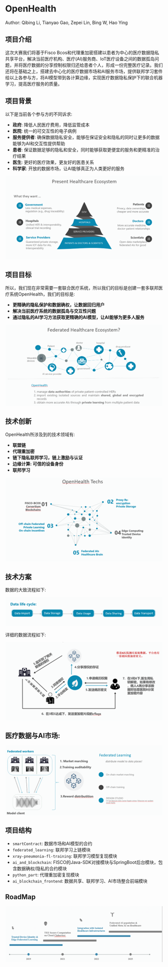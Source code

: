 # OpenHealth

Author: Qibing Li, Tianyao Gao, Zepei Lin, Bing W, Hao Ying

## 项目介绍

这次大赛我们将基于Fisco Bcos和代理重加密搭建以患者为中心的医疗数据隐私共享平台，解决当前医疗机构、医疗(AI)服务商、IoT医疗设备之间的数据孤岛问题，并将医疗数据的分享控制权限归还给患者个人，形成一份完整医疗记录。我们还将在基础之上，搭建去中心化的医疗数据市场和AI服务市场，提供联邦学习套件给以上各参与方，将AI模型带到各计算边缘，实现医疗数据隐私保护下的联合机器学习，提高医疗服务的质量。

## 项目背景

以下是当前各个参与方的不同诉求:

- **政府**: 降低人民医疗费用，降低监管成本
- **医院**: 统一的可交互性的电子病例
- **服务提供者**: 确保数据隐私安全，能够在保证安全和隐私的同时让更多的数据能够为AI和交互性提供帮助
- **患者**: 保证数据足够的隐私和安全，同时能够获取更便宜的服务和更精准的治疗结果
- **医生**: 更好的医疗效果，更友好的医患关系
- **科学家**: 开放的数据市场，让AI能够真正为人类更好的服务

![img1](assets/1.png)

## 项目目标

所以，我们现在非常需要一套联合医疗系统，所以我们的目标是创建一套多联邦医疗系统OpenHealth，我们的目标是:

- **更精确的隐私保护和数据确权，让数据回归用户**
- **解决当前医疗系统的数据孤岛与交互性问题**
- **通过隐私的AI学习方法获取更精确的AI模型，让AI能够为更多人服务**

![img2](assets/2.png)

## 技术创新

OpenHealth所涉及到的技术领域有:

- **联盟链**
- **代理重加密**
- **链下隐私联邦学习，链上激励与认证**
- **边缘计算: 可信的设备身份**
- **联邦学习**

![img3](assets/3.png)



## 技术方案

数据的大致流程如下:

![img4](assets/4.png)

详细的数据流程如下:

![img5](assets/5.png)

## 医疗数据与AI市场:

![img6](assets/6.png)

## 项目结构

- `smartContract`: 数据市场和AI模型的合约
- `federated_learning`: 联邦学习上链模块
- `xray-pneumonia-fl-training`: 联邦学习模型复现模块
- `ai_and_blockchain`: FISCO的Java-SDK对接模块与SpringBoot后台模块，包含数据确权/隐私的合约模块
- `python_part`: 代理重加密复现模块
- `ai_blockchain_frontend`: 数据共享、联邦学习、AI市场整合前端模块

## RoadMap

![img7](assets/7.png)

